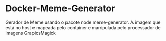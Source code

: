 # Docker-Meme-Generator
Gerador de Meme usando o pacote node meme-generator. A imagem que está no host é mapeada pelo container e manipulada pelo processador de imagens GrapicsMagick
